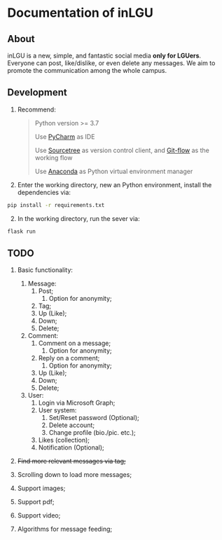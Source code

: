 # Documentation of inLGU

## About
inLGU is a new, simple, and fantastic social media **only for LGUers**. Everyone can post, like/dislike, or even delete any messages. We aim to promote the communication among the whole campus.  

## Development

1. Recommend:

   > Python version >= 3.7
   >
   > Use [PyCharm](https://www.jetbrains.com/pycharm/download/) as IDE
   >
   > Use [Sourcetree](https://www.sourcetreeapp.com/) as version control client, and [Git-flow](https://www.atlassian.com/git/tutorials/comparing-workflows/gitflow-workflow) as the working flow
   >
   > Use [Anaconda](https://www.anaconda.com/distribution/) as Python virtual environment manager

2. Enter the working directory, new an Python environment, install the dependencies via:
```bash
pip install -r requirements.txt
```

2. In the working directory, run the sever via:
```bash
flask run
```



## TODO

1. Basic functionality:
   1. Message:
      1. Post;
         1. Option for anonymity;
      2. Tag;
      3. Up (Like);
      4. Down;
      5. Delete;
   2. Comment:
      1. Comment on a message;
         1. Option for anonymity;
      2. Reply on a comment;
         1. Option for anonymity;
      3. Up (Like);
      4. Down;
      5. Delete;
   3. User:
      1. Login via Microsoft Graph;
      2. User system:
         1. Set/Reset password (Optional);
         2. Delete account;
         3. Change profile (bio./pic. etc.);
      3. Likes (collection);
      4. Notification (Optional);
2. ~~Find more relevant messages via tag;~~
3. Scrolling down to load more messages;

4. Support images;
5. Support pdf;
6. Support video;
7. Algorithms for message feeding;
